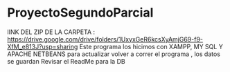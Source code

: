# ProyectoSegundoParcial
lINK DEL ZIP DE LA CARPETA : https://drive.google.com/drive/folders/1UxyxGeR6kcsXyAmjG69-f9-XfM_e813J?usp=sharing
Este programa los hicimos con XAMPP, MY SQL Y APACHE  NETBEANS
para actualizar volver a correr el programa , los datos se guardan
Revisar el ReadMe para la DB
